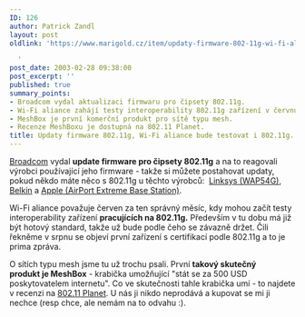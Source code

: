 ```yaml
---
ID: 126
author: Patrick Zandl
layout: post
oldlink: 'https://www.marigold.cz/item/updaty-firmware-802-11g-wi-fi-aliance-bude-testovat-i-802-11g-co-je-v-meshboxu

  '
post_date: 2003-02-28 09:38:00
post_excerpt: ''
published: true
summary_points:
- Broadcom vydal aktualizaci firmwaru pro čipsety 802.11g.
- Wi-Fi aliance zahájí testy interoperability 802.11g zařízení v červnu.
- MeshBox je první komerční produkt pro sítě typu mesh.
- Recenze MeshBoxu je dostupná na 802.11 Planet.
title: Updaty firmware 802.11g, Wi-Fi aliance bude testovat i 802.11g. Co je v Meshboxu?
---
```


<p>
<A href="http://www.broadcom.com/">Broadcom</A> vydal <STRONG>update firmware pro čipsety 802.11g</STRONG> a na to reagovali výrobci používající jeho firmware - takže si můžete postahovat updaty, pokud někdo máte něco s 802.11g u těchto výrobců:&#160; <A href='http://linksys.com/download/firmware.asp?fwid=177"'>Linksys (WAP54G)</A>, <A href="http://web.belkin.com/support/download/download.asp?download=F5D7130&amp;lang=1&amp;mode=">Belkin</A> a <A href="http://docs.info.apple.com/article.html?artnum=120191">Apple (AirPort Extreme Base Station)</A>. </p>

<p>
Wi-Fi aliance považuje červen za ten správný měsíc, kdy mohou začít testy interoperability zařízení <STRONG>pracujících na 802.11g.</STRONG> Především v tu dobu má již být hotový standard, takže už bude podle čeho se závazně držet. Čili řekněme v srpnu se objeví první zařízení s certifikací podle 802.11g a to je prima zpráva. </p>

<p>
O sítích typu mesh jsme tu už trochu psali. První <STRONG>takový skutečný produkt&#160;je MeshBox</STRONG> - krabička umožňující "stát se za 500 USD poskytovatelem internetu". Co ve skutečnosti tahle krabička umí - to najdete v recenzi na <A href="http://www.80211-planet.com/columns/article.php/1609231">802.11 Planet</A>. U nás ji nikdo neprodává a kupovat se mi ji nechce (resp chce, ale nemám na to odvahu :).</p>